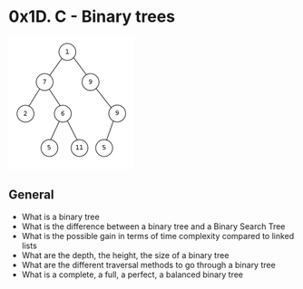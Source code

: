 # 0x1D. C - Binary trees

![Binary trees](https://github.com/dakhamohammed/binary_trees/blob/main/Binary_tree_v2.svg.png?raw=true)

## General
* What is a binary tree
* What is the difference between a binary tree and a Binary Search Tree
* What is the possible gain in terms of time complexity compared to linked lists
* What are the depth, the height, the size of a binary tree
* What are the different traversal methods to go through a binary tree
* What is a complete, a full, a perfect, a balanced binary tree

